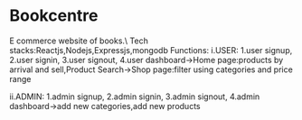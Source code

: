 # Bookcentre
E commerce website of books.\\
Tech stacks:Reactjs,Nodejs,Expressjs,mongodb
Functions:
i.USER:
1.user signup,
2.user signin,
3.user signout,
4.user dashboard->Home page:products by arrival and sell,Product Search->Shop page:filter using categories and price range

ii.ADMIN:
1.admin signup,
2.admin signin,
3.admin signout,
4.admin dashboard->add new categories,add new products
